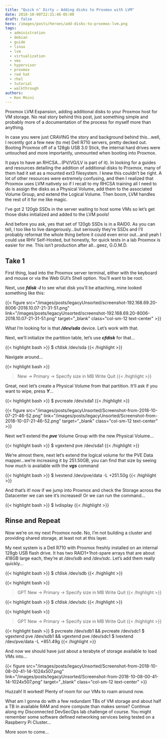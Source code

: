 ```yaml
---
title: "Quick n’ Dirty – Adding disks to Proxmox with LVM"
date: 2018-10-08T22:31:48-05:00
draft: false
hero: /images/posts/heroes/add-disks-to-proxmox-lvm.png
tags: 
  - administration
  - debian
  - guide
  - linux
  - lvm
  - virtualization
  - vms
  - hypervisor
  - proxmox
  - red hat
  - rhel
  - tutorial
  - walkthrough
authors:
  - Ken Moini
---
```


Proxmox LVM Expansion, adding additional disks to your Proxmox host for VM storage.  No real story behind this post, just something simple and probably more of a documentation of the process for myself more than anything.

In case you were just CRAVING the story and background behind this…well, I recently got a few new (to me) Dell R710 servers, pretty decked out.  Booting Proxmox off of a 128gb USB 3.0 Stick, the internal hard drives were untouched and more importantly, unmounted when booting into Proxmox.

It pays to have an RHCSA…(PV/VG/LV is part of it).  In looking for a guides and resources detailing the addition of additional disks to Proxmox, many of them had it set as a mounted ext3 filesystem.  I knew this couldn’t be right.  A lot of other resources were extremely confusing, and then I realized that Proxmox uses LVM natively so if I recall to my RHCSA training all I need to do is assign the disks as a Physical Volume, add them to the associated Volume Group, and extend the Logical Volume.  Then boom, LVM handles the rest of it for me like magic.

I’ve got 2 120gb SSDs in the server waiting to host some VMs so let’s get those disks initialized and added to the LVM pools!

And before you ask, yes that set of 120gb SSDs is in a RAID0.  As you can tell, I too like to live dangerously…but seriously they’re SSDs and I’ll probably reformat the whole thing before it could even error out…and yeah I could use RHV Self-Hosted, but honestly, for quick tests in a lab Proxmox is easier for me.  This isn’t production after all…geez, G.O.M.D.

## Take 1

First thing, load into the Proxmox server terminal, either with the keyboard and mouse or via the Web GUI’s Shell option.  You’ll want to be root.

Next, use ***fdisk -l*** to see what disk you’ll be attaching, mine looked something like this:

{{< figure src="/images/posts/legacyUnsorted/screenshot-192.168.69.20-8006-2018.10.07-21-31-51.png" link="/images/posts/legacyUnsorted/screenshot-192.168.69.20-8006-2018.10.07-21-31-51.png" target="_blank" class="col-sm-12 text-center" >}}

What I’m looking for is that ***/dev/sda*** device.  Let’s work with that.

Next, we’ll initialize the partition table, let’s use ***cfdisk*** for that...

{{< highlight bash >}}
$ cfdisk /dev/sda
{{< /highlight >}}

Navigate around...

{{< highlight bash >}}
> New -> Primary -> Specify size in MB
> Write
> Quit
{{< /highlight >}}

Great, next let’s create a Physical Volume from that partition.  It’ll ask if you want to wipe, press ***Y***...

{{< highlight bash >}}
$ pvcreate /dev/sda1
{{< /highlight >}}

{{< figure src="/images/posts/legacyUnsorted/Screenshot-from-2018-10-07-21-46-52.png" link="/images/posts/legacyUnsorted/Screenshot-from-2018-10-07-21-46-52.png" target="_blank" class="col-sm-12 text-center" >}}

Next we’ll extend the ***pve*** Volume Group with the new Physical Volume…

{{< highlight bash >}}
$ vgextend pve /dev/sda1
{{< /highlight >}}

We’re almost there, next let’s extend the logical volume for the PVE Data mapper…we’re increasing it by 251.50GB, you can find that size by seeing how much is available with the ***vgs*** command

{{< highlight bash >}}
$ lvextend /dev/pve/data -L +251.50g
{{< /highlight >}}

And that’s it! now if we jump into Proxmox and check the Storage across the Datacenter we can see it’s increased!  Or we can run the command...

{{< highlight bash >}}
$ lvdisplay
{{< /highlight >}}

## Rinse and Repeat

Now we’re on my next Proxmox node.  No, I’m not building a cluster and providing shared storage, at least not at this layer.

My next system is a Dell R710 with Proxmox freshly installed on an internal 128gb USB flash drive.  It has two RAID1+1hot-spare arrays that are about 418GB large each, they’re at */dev/sdb* and */dev/sdc*.  Let’s add them really quickly...

{{< highlight bash >}}
$ cfdisk /dev/sdb
{{< /highlight >}}

{{< highlight bash >}}
> GPT
> New -> Primary -> Specify size in MB
> Write
> Quit
{{< /highlight >}}

{{< highlight bash >}}
$ cfdisk /dev/sdc
{{< /highlight >}}

{{< highlight bash >}}
> GPT
> New -> Primary -> Specify size in MB
> Write
> Quit
{{< /highlight >}}

{{< highlight bash >}}
$ pvcreate /dev/sdb1 && pvcreate /dev/sdc1
$ vgextend pve /dev/sdb1 && vgextend pve /dev/sdc1
$ lvextend /dev/pve/data -L +851.49g
{{< /highlight >}}

And now we should have just about a terabyte of storage available to load VMs into...

{{< figure src="/images/posts/legacyUnsorted/Screenshot-from-2018-10-08-00-41-14-1024x507.png" link="/images/posts/legacyUnsorted/Screenshot-from-2018-10-08-00-41-14-1024x507.png" target="_blank" class="col-sm-12 text-center" >}}

Huzzah!  It worked!  Plenty of room for our VMs to roam around now.

What am I gonna do with a few redundant TBs of VM storage and about half a TB in available RAM and more compute than makes sense?  Continue along my Disconnected DevSecOps lab challenge of course.  You might remember some software defined networking services being tested on a Raspberry Pi Cluster...

More soon to come...